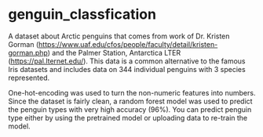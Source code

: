 # genguin_classfication

A dataset about Arctic penguins that comes from work of Dr. Kristen Gorman (https://www.uaf.edu/cfos/people/faculty/detail/kristen-gorman.php) and the Palmer Station, Antarctica LTER (https://pal.lternet.edu/). This data is a common alternative to the famous Iris datasets and includes data on 344 individual penguins with 3 species represented.

One-hot-encoding was used to turn the non-numeric features into numbers. Since the dataset is fairly clean, a random forest model was used to predict the penguin types with very high accuracy (96%). You can predict penguin type either by using the pretrained model or uploading data to re-train the model.
